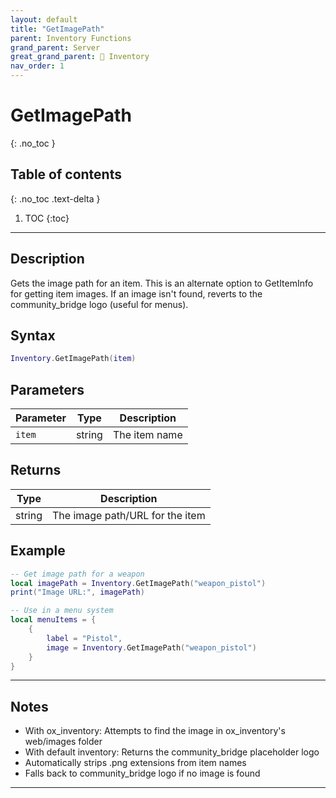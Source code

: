 ```yaml
---
layout: default
title: "GetImagePath"
parent: Inventory Functions
grand_parent: Server
great_grand_parent: 🎒 Inventory
nav_order: 1
---
```


# GetImagePath
{: .no_toc }

## Table of contents
{: .no_toc .text-delta }

1. TOC
{:toc}

---

## Description

Gets the image path for an item. This is an alternate option to GetItemInfo for getting item images. If an image isn't found, reverts to the community_bridge logo (useful for menus).

## Syntax

```lua
Inventory.GetImagePath(item)
```

## Parameters

| Parameter | Type | Description |
|-----------|------|-------------|
| `item` | string | The item name |

## Returns

| Type | Description |
|------|-------------|
| string | The image path/URL for the item |

## Example

```lua
-- Get image path for a weapon
local imagePath = Inventory.GetImagePath("weapon_pistol")
print("Image URL:", imagePath)

-- Use in a menu system
local menuItems = {
    {
        label = "Pistol",
        image = Inventory.GetImagePath("weapon_pistol")
    }
}
```

---

## Notes

- With ox_inventory: Attempts to find the image in ox_inventory's web/images folder
- With default inventory: Returns the community_bridge placeholder logo
- Automatically strips .png extensions from item names
- Falls back to community_bridge logo if no image is found

---
